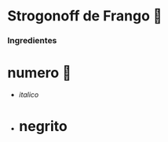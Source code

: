 # Strogonoff de Frango :chicken:

### Ingredientes

# numero :cake:





* _italico_

* # negrito 

  


